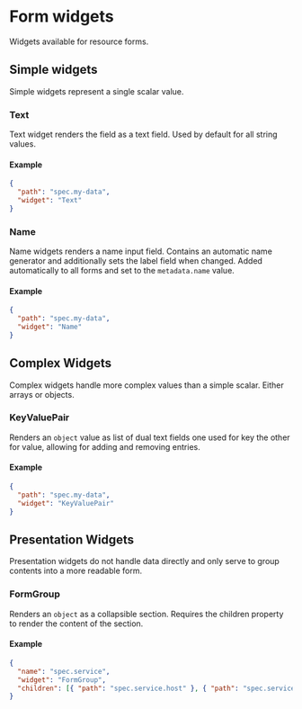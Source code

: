 # Form widgets

Widgets available for resource forms.

## Simple widgets

Simple widgets represent a single scalar value.

### Text

Text widget renders the field as a text field. Used by default for all string values.

#### Example

```json
{
  "path": "spec.my-data",
  "widget": "Text"
}
```

### Name

Name widgets renders a name input field. Contains an automatic name generator and additionally sets the label field when changed. Added automatically to all forms and set to the `metadata.name` value.

#### Example

```json
{
  "path": "spec.my-data",
  "widget": "Name"
}
```

## Complex Widgets

Complex widgets handle more complex values than a simple scalar. Either arrays or objects.

### KeyValuePair

Renders an `object` value as list of dual text fields one used for key the other for value, allowing for adding and removing entries.

#### Example

```json
{
  "path": "spec.my-data",
  "widget": "KeyValuePair"
}
```

## Presentation Widgets

Presentation widgets do not handle data directly and only serve to group contents into a more readable form.

### FormGroup

Renders an `object` as a collapsible section. Requires the children property to render the content of the section.

#### Example

```json
{
  "name": "spec.service",
  "widget": "FormGroup",
  "children": [{ "path": "spec.service.host" }, { "path": "spec.service.port" }]
}
```
